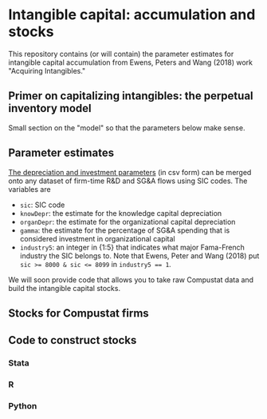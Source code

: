 # Intangible capital: accumulation and stocks

This repository contains (or will contain) the parameter estimates for intangible capital accumulation from Ewens, Peters and Wang (2018) work "Acquiring Intangibles."  

## Primer on capitalizing intangibles: the perpetual inventory model

Small section on the "model" so that the parameters below make sense.

## Parameter estimates

[The depreciation and investment parameters](https://github.com/michaelewens/intangible_capital/blob/master/capital_accum_parameters.csv) (in csv form) can be merged onto any dataset of firm-time R&D and SG&A flows using SIC codes.  The variables are
* `sic`: SIC code
* `knowDepr`: the estimate for the knowledge capital depreciation
* `organDepr`: the estimate for the organizational capital depreciation
* `gamma`: the estimate for the percentage of SG&A spending that is considered investment in organizational capital
* `industry5`: an integer in {1:5} that indicates what major Fama-French industry the SIC belongs to.  Note that Ewens, Peter and Wang (2018) put `sic >= 8000 & sic <= 8099` in `industry5 == 1`. 

We will soon provide code that allows you to take raw Compustat data and build the intangible capital stocks.  

## Stocks for Compustat firms

## Code to construct stocks

  ### Stata
  
  ### R
  
  
  ### Python
